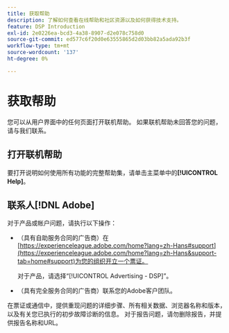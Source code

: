 ```yaml
---
title: 获取帮助
description: 了解如何查看在线帮助和社区资源以及如何获得技术支持。
feature: DSP Introduction
exl-id: 2e0226ea-bcd3-4a38-8907-d2e078c758d0
source-git-commit: ed577c6f20d0e63555865d2d03bb82a5ada92b3f
workflow-type: tm+mt
source-wordcount: '137'
ht-degree: 0%

---
```


# 获取帮助

您可以从用户界面中的任何页面打开联机帮助。 如果联机帮助未回答您的问题，请与我们联系。

## 打开联机帮助

要打开说明如何使用所有功能的完整帮助集，请单击主菜单中的&#x200B;**[!UICONTROL Help]**。

<!--
## Ask the Adobe Advertising community

Look for answers to your questions in the [Adobe Advertising community forums](https://experienceleaguecommunities.adobe.com/t5/adobe-advertising/ct-p/adobe-advertising-cloud-community).
-->

## 联系人[!DNL Adobe]

对于产品或帐户问题，请执行以下操作：

* （具有自助服务合同的广告商）在[https://experienceleague.adobe.com/home?lang=zh-Hans#support](https://experienceleague.adobe.com/home?lang=zh-Hans&support-tab=home#support)为您的组织开立一个票证。

  对于产品，请选择“[!UICONTROL Advertising - DSP]”。

* （具有完全服务合同的广告商）联系您的Adobe客户团队。

在票证或通信中，提供重现问题的详细步骤、所有相关数据、浏览器名称和版本，以及有关您已执行的初步故障诊断的信息。 对于报告问题，请勿删除报告，并提供报告名称和URL。

